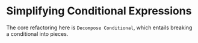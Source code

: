 # Simplifying Conditional Expressions

The core refactoring here is `Decompose Conditional`, which entails breaking a conditional into pieces.
